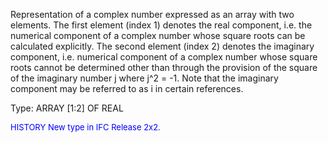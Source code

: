 ﻿Representation of a complex number expressed as an array with two elements. The first element (index 1) denotes the real component, i.e. the numerical component of a complex number whose square roots can be calculated explicitly. The second element (index 2) denotes the imaginary component, i.e. numerical component of a complex number whose square roots cannot be determined other than through the provision of the square of the imaginary number j where j\^2 = -1. Note that the imaginary component may be referred to as i in certain references.

Type: ARRAY [1:2] OF REAL

> <font color="#0000FF" size="-1">
  HISTORY New type in IFC Release 2x2.
</font>
>
